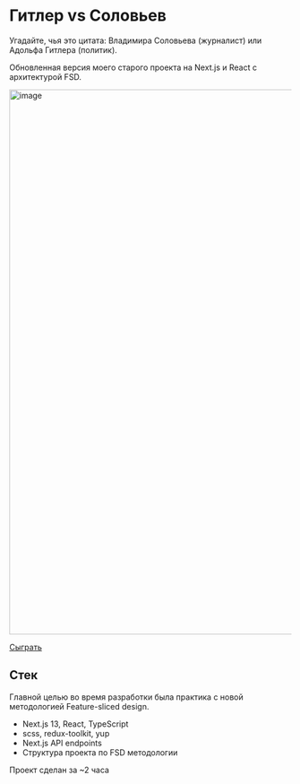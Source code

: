 # Гитлер vs Соловьев

Угадайте, чья это цитата: Владимира Соловьева (журналист) или Адольфа Гитлера (политик).

Обновленная версия моего старого проекта на Next.js и React с архитектурой FSD.

[<img width="972" alt="image" src="https://user-images.githubusercontent.com/59040542/231555193-4a5d1e07-2f33-4206-88ac-e27f16c34c5b.png">](https://solovyev.netlify.app/)

[Сыграть](https://solovyev.netlify.app/)

## Стек

Главной целью во время разработки была практика с новой методологией Feature-sliced design.

- Next.js 13, React, TypeScript
- scss, redux-toolkit, yup
- Next.js API endpoints
- Структура проекта по FSD методологии

Проект сделан за ~2 часа
